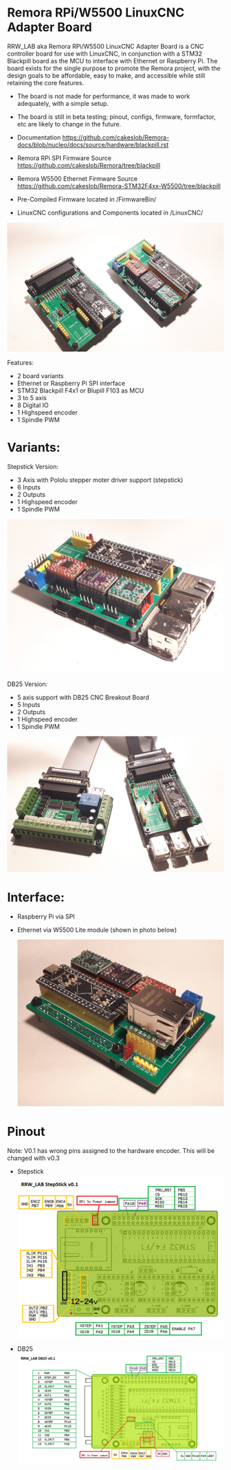 # Remora RPi/W5500 LinuxCNC Adapter Board


RRW_LAB aka Remora RPi/W5500 LinuxCNC Adapter Board is a CNC controller board for use with LinuxCNC, in conjunction with a STM32 Blackpill board as the MCU to interface with Ethernet or Raspberry Pi. The board exists for the single purpose to promote the Remora project, with the design goals to be affordable, easy to make, and accessible while still retaining the core features.

- The board is not made for performance, it was made to work  adequately, with a simple setup.
- The board is still in beta testing; pinout, configs, firmware, formfactor, etc are likely to change in the future. 


- Documentation https://github.com/cakeslob/Remora-docs/blob/nucleo/docs/source/hardware/blackpill.rst

- Remora RPi SPI Firmware Source  https://github.com/cakeslob/Remora/tree/blackpill

- Remora W5500 Ethernet Firmware Source  https://github.com/cakeslob/Remora-STM32F4xx-W5500/tree/blackpill

- Pre-Compiled Firmware located in /FirmwareBin/

- LinuxCNC configurations and Components located in /LinuxCNC/

<img src="/boards.jpg" >

Features:


- 2 board variants 
- Ethernet or Raspberry Pi SPI interface
- STM32 Blackpill F4x1 or Blupill F103 as MCU
- 3 to 5 axis
- 8 Digital IO
- 1 Highspeed encoder
- 1 Spindle PWM


# Variants:

Stepstick Version:

- 3 Axis with Pololu stepper moter driver support (stepstick)
- 6 Inputs
- 2 Outputs
- 1 Highspeed encoder
- 1 Spindle PWM

 <img src="/photos/cncboard_ss_1c.jpg" > 

 DB25 Version:

- 5 axis support with DB25 CNC Breakout Board
- 5 Inputs
- 2 Outputs 
- 1 Highspeed encoder
- 1 Spindle PWM

 <img src="/photos/cncboard_db25_1a.jpg" > 

 # Interface: 

 - Raspberry Pi via SPI
 - Ethernet via W5500 Lite module (shown in photo below)

    <img src="/photos/cncboard_ss_2a.jpg" > 


# Pinout

Note: V0.1 has wrong pins assigned to the hardware encoder. This will be changed with v0.3

- Stepstick
     <img src="/RRW_LAB_STEPSTICK/v01/rrw_lab_ssv01_pinout.png" >

- DB25
     <img src="/RRW_LAB_DB25/rrw_lab_db25v01_pinout.png" >  

